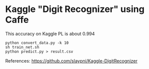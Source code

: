 Kaggle "Digit Recognizer" using Caffe
=========================================

This accuracy on Kaggle PL is about 0.994

```
python convert_data.py -k 10
sh train_net.sh
python predict.py > result.csv
```

References: https://github.com/slaypni/Kaggle-DigitRecognizer
